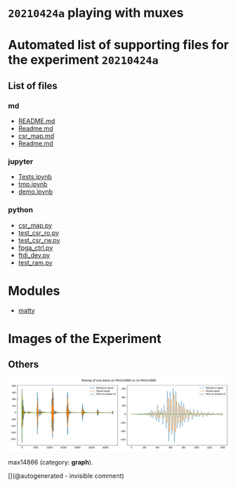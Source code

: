 # `20210424a` playing with muxes



# Automated list of supporting files for the __experiment `20210424a`__

## List of files

### md

* [README.md](/matty/20210424a/hvmux_tests/README.md)
* [Readme.md](/matty/20210425a/Readme.md)
* [csr_map.md](/matty/20210424a/hvmux_tests/csr_map.md)
* [Readme.md](/matty/20210424a/Readme.md)


### jupyter

* [Tests.ipynb](/matty/20210424a/Tests.ipynb)
* [tmp.ipynb](/tmp.ipynb)
* [demo.ipynb](/matty/20210424a/hvmux_tests/demo.ipynb)


### python

* [csr_map.py](/matty/20210424a/hvmux_tests/csr_map.py)
* [test_csr_ro.py](/matty/20210424a/hvmux_tests/test_csr_ro.py)
* [test_csr_rw.py](/matty/20210424a/hvmux_tests/test_csr_rw.py)
* [fpga_ctrl.py](/matty/20210424a/hvmux_tests/fpga_ctrl.py)
* [ftdi_dev.py](/matty/20210424a/hvmux_tests/ftdi_dev.py)
* [test_ram.py](/matty/20210424a/hvmux_tests/test_ram.py)





# Modules

* [matty](/matty/)




# Images of the Experiment

## Others

![](/matty/20210424a/mux.jpg)

max14866 (category: __graph__).










[](@autogenerated - invisible comment)